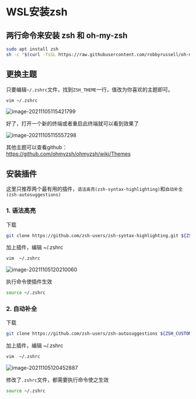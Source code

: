 # WSL安装zsh


<!--more-->

## 两行命令来安装 zsh 和 oh-my-zsh

```bash
sudo apt install zsh
sh -c "$(curl -fsSL https://raw.githubusercontent.com/robbyrussell/oh-my-zsh/master/tools/install.sh)"
```

## 更换主题

只要编辑`~/.zshrc`文件，找到`ZSH_THEME`一行，值改为你喜欢的主题即可。

```bash
vim ~/.zshrc
```

![image-20211105115421799](https://mycherish.github.io/images/image-20211105115421799.png)

好了，打开一个新的终端或者重启此终端就可以看到效果了

![image-20211105115557298](https://mycherish.github.io/images/image-20211105115557298.png)

其他主题可以查看github：https://github.com/ohmyzsh/ohmyzsh/wiki/Themes

## 安装插件

这里只推荐两个最有用的插件，`语法高亮(zsh-syntax-highlighting)`和`自动补全(zsh-autosuggestions)`

### 1. 语法高亮

下载

```bash
git clone https://github.com/zsh-users/zsh-syntax-highlighting.git ${ZSH_CUSTOM:-~/.oh-my-zsh/custom}/plugins/zsh-syntax-highlighting
```

加上插件，编辑 ~/.zshrc

```bash
vim  ~/.zshrc
```

![image-20211105120210060](https://mycherish.github.io/images/image-20211105120210060.png)

执行命令使插件生效

```bash
source ~/.zshrc
```

### 2. 自动补全

下载

```bash
git clone https://github.com/zsh-users/zsh-autosuggestions ${ZSH_CUSTOM:-~/.oh-my-zsh/custom}/plugins/zsh-autosuggestions
```

加上插件，编辑 ~/.zshrc

```bash
vim  ~/.zshrc
```

![image-20211105120452887](https://mycherish.github.io/images/image-20211105120452887.png)

修改了`.zshrc`文件，都需要执行命令使之生效

```bash
source ~/.zshrc
```


